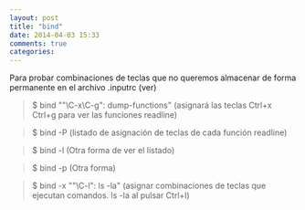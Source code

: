 ```yaml
---
layout: post
title: "bind"
date: 2014-04-03 15:33
comments: true
categories: 
---
```

Para probar combinaciones de teclas que no queremos almacenar de forma permanente en el archivo .inputrc (ver) 

>$ bind "\"\C-x\C-g\": dump-functions" (asignará las teclas Ctrl+x Ctrl+g para ver las funciones readline) 

>$ bind -P (listado de asignación de teclas de cada función readline) 

>$ bind -l (Otra forma de ver el listado) 

>$ bind -p (Otra forma) 

>$ bind -x "\"\C-l\": ls -la" (asignar combinaciones de teclas que ejecutan comandos. ls -la al pulsar Ctrl+l)

